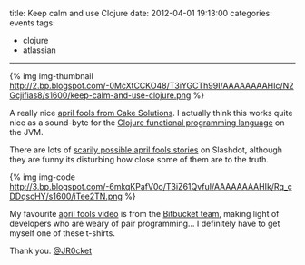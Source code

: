 title: Keep calm and use Clojure
date: 2012-04-01 19:13:00
categories: events
tags: 
- clojure
- atlassian
---

{% img img-thumbnail http://2.bp.blogspot.com/-0McXtCCKO48/T3iYGCTh99I/AAAAAAAAHIc/N2Gcjifias8/s1600/keep-calm-and-use-clojure.png %}

A really nice [april fools from Cake Solutions](http://www.cakesolutions.net/teamblogs/2012/04/01/truth-about-scala-2/). I actually think this works quite nice as a sound-byte for the [Clojure functional programming language](http://clojure.org/) on the JVM. 

There are lots of [scarily possible april fools stories](http://slashdot.org/index2.pl?section=&amp;color=green&amp;index=1&amp;view=stories&amp;duration=-1&amp;startdate=201204m&amp;index=1) on Slashdot, although they are funny its disturbing how close some of them are to the truth.

{% img img-code http://3.bp.blogspot.com/-6mkqKPafV0o/T3iZ61QvfuI/AAAAAAAAHIk/Rq_cDDqscHY/s1600/iTee2TN.png %}

My favourite [april fools video](https://bitbucket.org/spooning/) is from the [Bitbucket team](https://bitbucket.org/), making light of developers who are weary of pair programming... I definitely have to get myself one of these t-shirts.

Thank you.
[@JR0cket](https://www.twitter.com/jr0cket)
